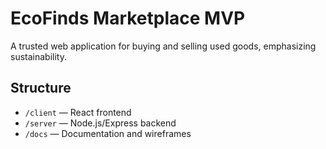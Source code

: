 # EcoFinds Marketplace MVP

A trusted web application for buying and selling used goods, emphasizing sustainability.

## Structure
- `/client` — React frontend
- `/server` — Node.js/Express backend
- `/docs` — Documentation and wireframes
